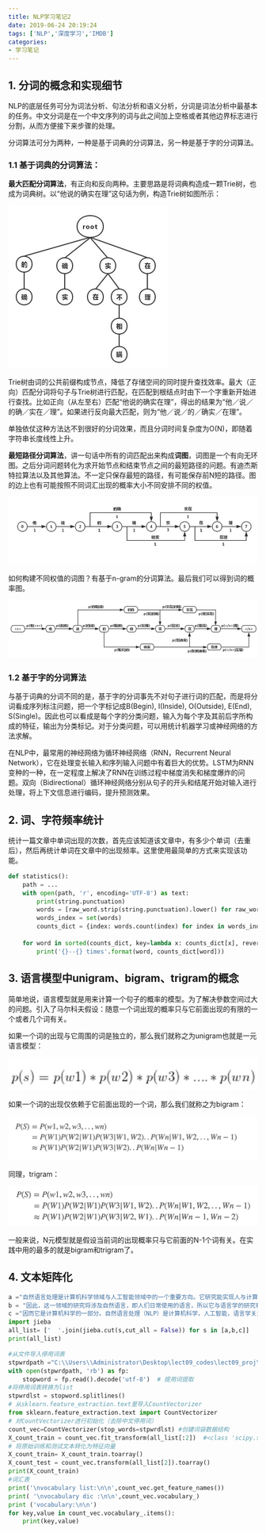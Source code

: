 ```yaml
---
title: NLP学习笔记2
date: 2019-06-24 20:19:24
tags: ['NLP','深度学习','IMDB']
categories: 
- 学习笔记
---
```


## 1. 分词的概念和实现细节

NLP的底层任务可分为词法分析、句法分析和语义分析，分词是词法分析中最基本的任务。中文分词是在一个中文序列的词与此之间加上空格或者其他边界标志进行分割，从而方便接下来步骤的处理。

分词算法可分为两种，一种是基于词典的分词算法，另一种是基于字的分词算法。

### 1.1 基于词典的分词算法：

**最大匹配分词算法**，有正向和反向两种。主要思路是将词典构造成一颗Trie树，也成为词典树。以“他说的确实在理”这句话为例，构造Trie树如图所示：

![](NLP学习笔记2/2019-06-24-20-42-46.png)

Trie树由词的公共前缀构成节点，降低了存储空间的同时提升查找效率。最大（正向）匹配分词将句子与Trie树进行匹配，在匹配到根结点时由下一个字重新开始进行查找。比如正向（从左至右）匹配“他说的确实在理”，得出的结果为“他／说／的确／实在／理”。如果进行反向最大匹配，则为“他／说／的／确实／在理”。

单独依仗这种方法达不到很好的分词效果，而且分词时间复杂度为O(N)，即随着字符串长度线性上升。

**最短路径分词算法**，讲一句话中所有的词匹配出来构成**词图**，词图是一个有向无环图。之后分词问题转化为求开始节点和结束节点之间的最短路径的问题。有迪杰斯特拉算法以及其他算法。不一定只保存最短的路径，有可能保存前N短的路径。图的边上也有可能按照不同词汇出现的概率大小不同安排不同的权值。

![](NLP学习笔记2/2019-06-24-20-47-26.png)

如何构建不同权值的词图？有基于n-gram的分词算法。最后我们可以得到词的概率图。

![](NLP学习笔记2/2019-06-24-20-49-14.png)

### 1.2 基于字的分词算法

与基于词典的分词不同的是，基于字的分词事先不对句子进行词的匹配，而是将分词看成序列标注问题，把一个字标记成B(Begin), I(Inside), O(Outside), E(End), S(Single)。因此也可以看成是每个字的分类问题，输入为每个字及其前后字所构成的特征，输出为分类标记。对于分类问题，可以用统计机器学习或神经网络的方法求解。

在NLP中，最常用的神经网络为循环神经网络（RNN，Recurrent Neural Network），它在处理变长输入和序列输入问题中有着巨大的优势。LSTM为RNN变种的一种，在一定程度上解决了RNN在训练过程中梯度消失和梯度爆炸的问题。双向（Bidirectional）循环神经网络分别从句子的开头和结尾开始对输入进行处理，将上下文信息进行编码，提升预测效果。

## 2. 词、字符频率统计

统计一篇文章中单词出现的次数，首先应该知道该文章中，有多少个单词（去重后），然后再统计单词在文章中的出现频率。这里使用最简单的方式来实现该功能。

```python
def statistics():
    path = ...
    with open(path, 'r', encoding='UTF-8') as text:
        print(string.punctuation)
        words = [raw_word.strip(string.punctuation).lower() for raw_word in text.read().split()]
        words_index = set(words)
        counts_dict = {index: words.count(index) for index in words_index}

    for word in sorted(counts_dict, key=lambda x: counts_dict[x], reverse=True):
        print('{}--{} times'.format(word, counts_dict[word]))
```

## 3. 语言模型中unigram、bigram、trigram的概念

简单地说，语言模型就是用来计算一个句子的概率的模型。为了解决參数空间过大的问题。引入了马尔科夫假设：随意一个词出现的概率只与它前面出现的有限的一个或者几个词有关。

如果一个词的出现与它周围的词是独立的，那么我们就称之为unigram也就是一元语言模型：

![](NLP学习笔记2/2019-06-24-20-55-14.png)

如果一个词的出现仅依赖于它前面出现的一个词，那么我们就称之为bigram：

![](NLP学习笔记2/2019-06-24-20-54-56.png)

同理，trigram：

![](NLP学习笔记2/2019-06-24-20-55-41.png)

一般来说，N元模型就是假设当前词的出现概率只与它前面的N-1个词有关。在实践中用的最多的就是bigram和trigram了。

## 4. 文本矩阵化

```python
a ="自然语言处理是计算机科学领域与人工智能领域中的一个重要方向。它研究能实现人与计算机之间用自然语言进行有效通信的各种理论和方法。自然语言处理是一门融语言学、计算机科学、数学于一体的科学"
b = "因此，这一领域的研究将涉及自然语言，即人们日常使用的语言，所以它与语言学的研究有着密切的联系，但又有重要的区别。自然语言处理并不是一般地研究自然语言，而在于研制能有效地实现自然语言通信的计算机系统，特别是其中的软件系统。"
c ="因而它是计算机科学的一部分。自然语言处理（NLP）是计算机科学，人工智能，语言学关注计算机和人类（自然）语言之间的相互作用的领域。"
import jieba
all_list= ['  '.join(jieba.cut(s,cut_all = False)) for s in [a,b,c]]
print(all_list)
```

```python
#从文件导入停用词表
stpwrdpath ="C:\\Users\\Administrator\Desktop\lect09_codes\lect09_proj\stop_words\\中文停用词库.txt"
with open(stpwrdpath, 'rb') as fp:
    stopword = fp.read().decode('utf-8')  # 提用词提取
#将停用词表转换为list  
stpwrdlst = stopword.splitlines()
# 从sklearn.feature_extraction.text里导入CountVectorizer
from sklearn.feature_extraction.text import CountVectorizer
# 对CountVectorizer进行初始化（去除中文停用词）
count_vec=CountVectorizer(stop_words=stpwrdlst) #创建词袋数据结构
X_count_train = count_vec.fit_transform(all_list[:2])  #<class 'scipy.sparse.csr.csr_matrix'>
# 将原始训练和测试文本转化为特征向量
X_count_train= X_count_train.toarray()
X_count_test = count_vec.transform(all_list[2]).toarray()
print(X_count_train)
#词汇表
print('\nvocabulary list:\n\n',count_vec.get_feature_names())
print( '\nvocabulary dic :\n\n',count_vec.vocabulary_)
print ('vocabulary:\n\n')
for key,value in count_vec.vocabulary_.items():
    print(key,value)
```